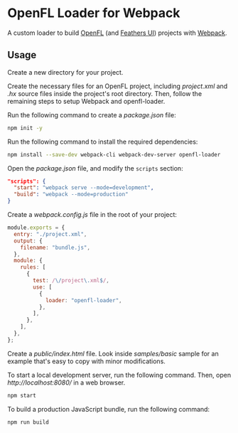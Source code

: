 # OpenFL Loader for Webpack

A custom loader to build [OpenFL](https://openfl.org) (and [Feathers UI](https://feathersui.com/)) projects with [Webpack](https://webpack.js.org).

## Usage

Create a new directory for your project.

Create the necessary files for an OpenFL project, including _project.xml_ and _.hx_ source files inside the project's root directory. Then, follow the remaining steps to setup Webpack and openfl-loader.

Run the following command to create a _package.json_ file:

```sh
npm init -y
```

Run the following command to install the required dependencies:

```sh
npm install --save-dev webpack-cli webpack-dev-server openfl-loader
```

Open the _package.json_ file, and modify the `scripts` section:

```json
"scripts": {
  "start": "webpack serve --mode=development",
  "build": "webpack --mode=production"
}
```

Create a _webpack.config.js_ file in the root of your project:

```js
module.exports = {
  entry: "./project.xml",
  output: {
    filename: "bundle.js",
  },
  module: {
    rules: [
      {
        test: /\/project\.xml$/,
        use: [
          {
            loader: "openfl-loader",
          },
        ],
      },
    ],
  },
};
```

Create a _public/index.html_ file. Look inside _samples/basic_ sample for an example that's easy to copy with minor modifications.

To start a local development server, run the following command. Then, open _http://localhost:8080/_ in a web browser.

```sh
npm start
```

To build a production JavaScript bundle, run the following command:

```sh
npm run build
```
